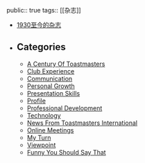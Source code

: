 public:: true
tags:: [[杂志]]

- [1930至今的杂志](https://www.toastmasters.org/magazine/explore)
- ## Categories
	- [A Century Of Toastmasters](https://www.toastmasters.org/magazine/listing/category/A%20Century%20of%20Toastmasters)
	- [Club Experience](https://www.toastmasters.org/magazine/listing/category/Club%20Experience)
	- [Communication](https://www.toastmasters.org/magazine/listing/category/Communication)
	- [Personal Growth](https://www.toastmasters.org/magazine/listing/category/Personal%20Growth)
	- [Presentation Skills](https://www.toastmasters.org/magazine/listing/category/Presentation%20Skills)
	- [Profile](https://www.toastmasters.org/magazine/listing/category/Profile)
	- [Professional Development](https://www.toastmasters.org/magazine/listing/category/Professional%20Development)
	- [Technology](https://www.toastmasters.org/magazine/listing/category/Technology)
	- [News From Toastmasters International](https://www.toastmasters.org/magazine/listing/category/News%20from%20Toastmasters%20International)
	- [Online Meetings](https://www.toastmasters.org/magazine/listing/category/Online%20Meetings)
	- [My Turn](https://www.toastmasters.org/magazine/listing/category/My%20Turn)
	- [Viewpoint](https://www.toastmasters.org/magazine/listing/category/Viewpoint)
	- [Funny You Should Say That](https://www.toastmasters.org/magazine/listing/category/Funny%20You%20Should%20Say%20That)